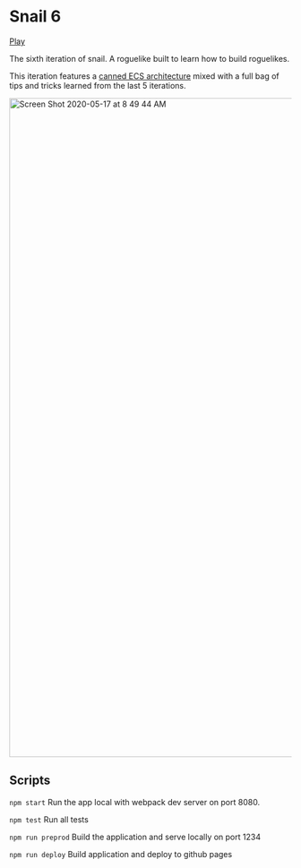# Snail 6

[Play](https://luetkemj.github.io/snail6/)

The sixth iteration of snail. A roguelike built to learn how to build roguelikes.

This iteration features a [canned ECS architecture](https://github.com/ddmills/geotic) mixed with a full bag of tips and tricks learned from the last 5 iterations.

<img width="1177" alt="Screen Shot 2020-05-17 at 8 49 44 AM" src="https://user-images.githubusercontent.com/925980/82149033-83bd9480-981b-11ea-91ed-36f62e2b9630.png">

## Scripts

`npm start` Run the app local with webpack dev server on port 8080.

`npm test` Run all tests

`npm run preprod` Build the application and serve locally on port 1234

`npm run deploy` Build application and deploy to github pages
